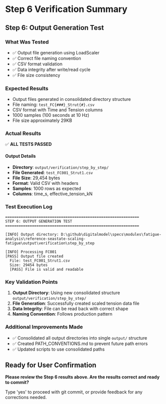 # Step 6 Verification Summary

## Step 6: Output Generation Test

### What Was Tested
- ✅ Output file generation using LoadScaler
- ✅ Correct file naming convention
- ✅ CSV format validation
- ✅ Data integrity after write/read cycle
- ✅ File size consistency

### Expected Results
- Output files generated in consolidated directory structure
- File naming: `test_FC{###}_Strut{#}.csv`
- CSV format with Time and Tension columns
- 1000 samples (100 seconds at 10 Hz)
- File size approximately 29KB

### Actual Results
✅ **ALL TESTS PASSED**

#### Output Details
- **Directory**: `output/verification/step_by_step/`
- **File Generated**: `test_FC001_Strut1.csv`
- **File Size**: 29,454 bytes
- **Format**: Valid CSV with headers
- **Samples**: 1000 rows as expected
- **Columns**: time_s, effective_tension_kN

### Test Execution Log
```
============================================================
STEP 6: OUTPUT GENERATION TEST
============================================================

[INFO] Output directory: D:\github\digitalmodel\specs\modules\fatigue-analysis\reference-seastate-scaling-fatigue\output\verification\step_by_step

[INFO] Processing FC001
[PASS] Output file created
  File: test_FC001_Strut1.csv
  Size: 29454 bytes
  [PASS] File is valid and readable
```

### Key Validation Points
1. **Output Directory**: Using new consolidated structure `output/verification/step_by_step/`
2. **File Generation**: Successfully created scaled tension data file
3. **Data Integrity**: File can be read back with correct shape
4. **Naming Convention**: Follows production pattern

### Additional Improvements Made
- ✅ Consolidated all output directories into single `output/` structure
- ✅ Created PATH_CONVENTIONS.md to prevent future path errors
- ✅ Updated scripts to use consolidated paths

## Ready for User Confirmation

**Please review the Step 6 results above. Are the results correct and ready to commit?**

Type 'yes' to proceed with git commit, or provide feedback for any corrections needed.